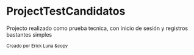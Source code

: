 # ProjectTestCandidatos

<p> Projecto realizado como prueba tecnica, con inicio de sesión y registros bastantes simples</p>

<small>Creado por Erick Luna &copy</small>
